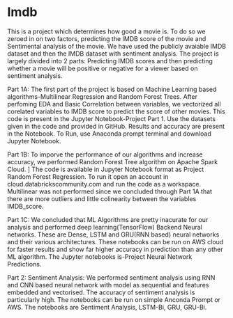 # Imdb
This is a project which determines how good a movie is. To do so we zeroed in on two factors, predicting the IMDB score of the movie 
and Sentimental analysis of the movie. We have used the publicly avaiable IMDB dataset and then the IMDB dataset with sentiment analysis. 
The project is largely divided into 2 parts: Predicting IMDB scores and then predicting whether a movie will be positive or negative for 
a viewer based on sentiment analysis. 

Part 1A:
The first part of the project is based on Machine Learning based algorithms-Multilinear Regression and Random Forest Trees. After perfoming EDA and Basic Correlation between variables, we vectorized all corelated variables to IMDB score to predict the score of other movies. 
This code is present in the Jupyter Notebook-Project Part 1. Use the datasets given in the code and provided in GitHub. Results and 
accuracy are present in the Notebook. To Run, use Anaconda prompt terminal and download Jupyter Notebook.

Part 1B: 
To imporve the performance of our algorithms and increase accuracy, we performed Random Forest Tree algorithm on Apache Spark Cloud. ]
The code is available in Jupyter Notebook format as Project Random Forest Regression. To run it open an account in cloud.databrickscommunity.com and run the code as a workspace.
Multilinear was not performed since we concluded through Part 1A that there are more outliers and little colinearity between the variables 
IMDB_score. 

Part 1C: 
We concluded that ML Algorithms are pretty inacurate for our analysis and performed deep learning(TensorFlow) Backend Neural networks. These are 
Dense, LSTM and GRU(RNN based) neural networks and their various architectures. These notebooks can be run on AWS cloud for faster results
and show far higher accuracy in prediction than any other ML algorithm.
The Jupyter notebooks is-Project Neural Network Predictions.

Part 2: Sentiment Analysis: 
We performed sentiment analysis using RNN and CNN based neural network with model as sequential and features embedded and vectorised. 
The accuracy of sentiment analysis is particularly high. The notebooks can be run on simple Anconda Prompt or AWS. The notebooks are
Sentiment Analysis, LSTM-Bi, GRU, GRU-Bi.
